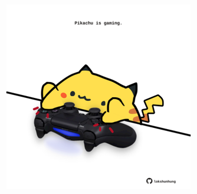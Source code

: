 <!-- built at 09/11/2021, 01:46:04 UTC -->
<p align="center">
  <img width="500" height="500" src="./ReadmeImage.svg">
</p>
